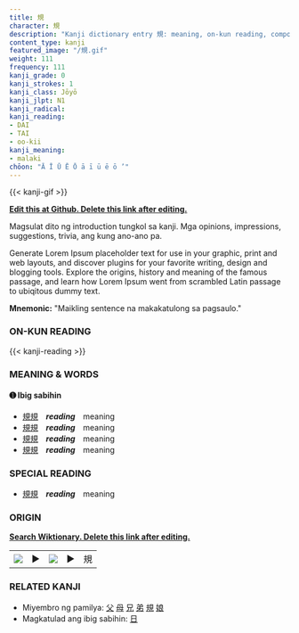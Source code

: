 ```yaml
---
title: 規
character: 規
description: "Kanji dictionary entry 規: meaning, on-kun reading, compounds, origin, related kanji"
content_type: kanji
featured_image: "/規.gif"
weight: 111
frequency: 111
kanji_grade: 0
kanji_strokes: 1
kanji_class: Jōyō
kanji_jlpt: N1
kanji_radical: 
kanji_reading: 
- DAI
- TAI
- oo-kii
kanji_meaning:
- malaki
chōon: "Ā Ī Ū Ē Ō ā ī ū ē ō ’"
---
```

[//]: # (Don't edit the line below. Kanji animated GIF code is automatically generated.)
{{< kanji-gif >}}

[//]: # (Edit below this line.)

**[Edit this at Github. Delete this link after editing.](https://github.com/tim0g/tim/tree/main/content/kanji/規/index.md)**

Magsulat dito ng introduction tungkol sa kanji. Mga opinions, impressions, suggestions, trivia, ang kung ano-ano pa.

Generate Lorem Ipsum placeholder text for use in your graphic, print and web layouts, and discover plugins for your favorite writing, design and blogging tools. Explore the origins, history and meaning of the famous passage, and learn how Lorem Ipsum went from scrambled Latin passage to ubiqitous dummy text.
 
**Mnemonic:** "Maikling sentence na makakatulong sa pagsaulo."

### ON-KUN READING

[//]: # (Don't edit the line below. ON-KUN READING code is automatically generated.)
{{< kanji-reading >}}

### MEANING & WORDS

#### ➊ **Ibig sabihin**
  - [規](../規)[規](../規)　***reading***　meaning
  - [規](../規)[規](../規)　***reading***　meaning
  - [規](../規)[規](../規)　***reading***　meaning
  - [規](../規)[規](../規)　***reading***　meaning

### SPECIAL READING
  - [規](../規)[規](../規)　***reading***　meaning

### ORIGIN

**[Search Wiktionary. Delete this link after editing.](https://wiktionary.org/wiki/規)**
<table class="kanji-table"><tr><td>
<img src="60px-規-bronze.svg.png">
</td><td>▶</td><td>
<img src="60px-規-oracle.svg.png">
</td><td>▶</td>
<td class="kanji-origin">規</td>
</tr></table>

### RELATED KANJI
- Miyembro ng pamilya: [父](../父) [母](../母) [兄](../兄) [弟](../弟) [規](../規) [娘](../娘)
- Magkatulad ang ibig sabihin: [日](../日)
